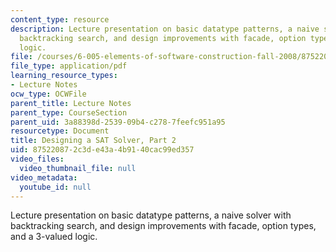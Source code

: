 ```yaml
---
content_type: resource
description: Lecture presentation on basic datatype patterns, a naive solver with
  backtracking search, and design improvements with facade, option types, and a 3-valued
  logic.
file: /courses/6-005-elements-of-software-construction-fall-2008/875220872c3de43a4b9140cac99ed357_MIT6_005f08_lec11.pdf
file_type: application/pdf
learning_resource_types:
- Lecture Notes
ocw_type: OCWFile
parent_title: Lecture Notes
parent_type: CourseSection
parent_uid: 3a88398d-2539-09b4-c278-7feefc951a95
resourcetype: Document
title: Designing a SAT Solver, Part 2
uid: 87522087-2c3d-e43a-4b91-40cac99ed357
video_files:
  video_thumbnail_file: null
video_metadata:
  youtube_id: null
---
```

Lecture presentation on basic datatype patterns, a naive solver with backtracking search, and design improvements with facade, option types, and a 3-valued logic.

